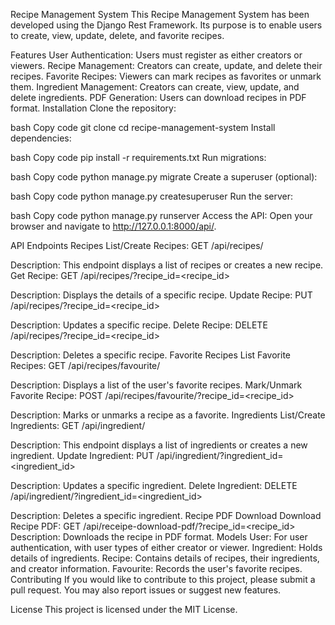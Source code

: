 Recipe Management System
This Recipe Management System has been developed using the Django Rest Framework. Its purpose is to enable users to create, view, update, delete, and favorite recipes.

Features
User Authentication: Users must register as either creators or viewers.
Recipe Management: Creators can create, update, and delete their recipes.
Favorite Recipes: Viewers can mark recipes as favorites or unmark them.
Ingredient Management: Creators can create, view, update, and delete ingredients.
PDF Generation: Users can download recipes in PDF format.
Installation
Clone the repository:

bash
Copy code
git clone <repository-url>
cd recipe-management-system
Install dependencies:

bash
Copy code
pip install -r requirements.txt
Run migrations:

bash
Copy code
python manage.py migrate
Create a superuser (optional):

bash
Copy code
python manage.py createsuperuser
Run the server:

bash
Copy code
python manage.py runserver
Access the API: Open your browser and navigate to http://127.0.0.1:8000/api/.

API Endpoints
Recipes
List/Create Recipes: GET /api/recipes/

Description: This endpoint displays a list of recipes or creates a new recipe.
Get Recipe: GET /api/recipes/?recipe_id=<recipe_id>

Description: Displays the details of a specific recipe.
Update Recipe: PUT /api/recipes/?recipe_id=<recipe_id>

Description: Updates a specific recipe.
Delete Recipe: DELETE /api/recipes/?recipe_id=<recipe_id>

Description: Deletes a specific recipe.
Favorite Recipes
List Favorite Recipes: GET /api/recipes/favourite/

Description: Displays a list of the user's favorite recipes.
Mark/Unmark Favorite Recipe: POST /api/recipes/favourite/?recipe_id=<recipe_id>

Description: Marks or unmarks a recipe as a favorite.
Ingredients
List/Create Ingredients: GET /api/ingredient/

Description: This endpoint displays a list of ingredients or creates a new ingredient.
Update Ingredient: PUT /api/ingredient/?ingredient_id=<ingredient_id>

Description: Updates a specific ingredient.
Delete Ingredient: DELETE /api/ingredient/?ingredient_id=<ingredient_id>

Description: Deletes a specific ingredient.
Recipe PDF Download
Download Recipe PDF: GET /api/receipe-download-pdf/?recipe_id=<recipe_id>
Description: Downloads the recipe in PDF format.
Models
User: For user authentication, with user types of either creator or viewer.
Ingredient: Holds details of ingredients.
Recipe: Contains details of recipes, their ingredients, and creator information.
Favourite: Records the user's favorite recipes.
Contributing
If you would like to contribute to this project, please submit a pull request. You may also report issues or suggest new features.

License
This project is licensed under the MIT License.

